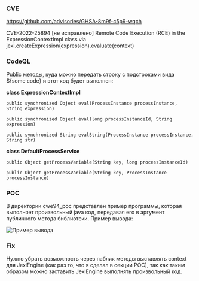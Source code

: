 ### CVE

https://github.com/advisories/GHSA-8m9f-c5p9-wqch

CVE-2022-25894 [не исправлено] Remote Code Execution (RCE) in the ExpressionContextImpl class via jexl.createExpression(expression).evaluate(context)

### CodeQL
Public методы, куда можно передать строку с подстроками вида ${some code} и этот код будет выполнен:

**class ExpressionContextImpl**

```public synchronized Object eval(ProcessInstance processInstance, String expression)```

```public synchronized Object eval(long processInstanceId, String expression)```

```public synchronized String evalString(ProcessInstance processInstance, String str)```


**class DefaultProcessService**

```public Object getProcessVariable(String key, long processInstanceId)```

```public Object getProcessVariable(String key, ProcessInstance processInstance)```

### POC

В директории cwe94_poc представлен пример программы, которая выполняет произвольный java код, передавая его в аргумент публичного метода библиотеки. Пример вывода:

![Пример вывода](image.png)

### Fix
Нужно убрать возможность через паблик методы выставлять context для JexlEngine (как раз то, что я сделал в секции POC), так как таким образом можно заставить JexlEngine выполнять произвольный код.

